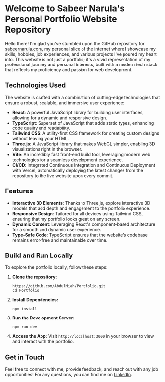 # Welcome to Sabeer Narula's Personal Portfolio Website Repository

Hello there! I'm glad you've stumbled upon the GitHub repository for [sabeernarula.com](https://sabeernarula.com), my personal slice of the internet where I showcase my skills, hobbies, job experiences, and various projects I've poured my heart into. This website is not just a portfolio; it's a vivid representation of my professional journey and personal interests, built with a modern tech stack that reflects my proficiency and passion for web development.

## Technologies Used

The website is crafted with a combination of cutting-edge technologies that ensure a robust, scalable, and immersive user experience:

- **React**: A powerful JavaScript library for building user interfaces, allowing for a dynamic and responsive design.
- **TypeScript**: Superset of JavaScript that adds static types, enhancing code quality and readability.
- **Tailwind CSS**: A utility-first CSS framework for creating custom designs without leaving your HTML.
- **Three.js**: A JavaScript library that makes WebGL simpler, enabling 3D visualizations right in the browser.
- **Vite**: An incredibly fast front-end build tool, leveraging modern web technologies for a seamless development experience.
- **CI/CD**: Integrated Continuous Integration and Continuous Deployment with Vercel, automatically deploying the latest changes from the repository to the live website upon every commit.

## Features

- **Interactive 3D Elements**: Thanks to Three.js, explore interactive 3D models that add depth and engagement to the portfolio experience.
- **Responsive Design**: Tailored for all devices using Tailwind CSS, ensuring that my portfolio looks great on any screen.
- **Dynamic Content**: Leveraging React's component-based architecture for a smooth and dynamic user experience.
- **Type-Safe Code**: TypeScript ensures that the website's codebase remains error-free and maintainable over time.

## Build and Run Locally

To explore the portfolio locally, follow these steps:

1. **Clone the repository:**

   ```
   https://github.com/AbdulMiah/Portfolio.git
   cd Portfolio
   ```

2. **Install Dependencies:**

   ```
   npm install
   ```

3. **Run the Development Server:**

   ```
   npm run dev
   ```

4. **Access the App:**
   Visit `http://localhost:3000` in your browser to view and interact with the portfolio.

## Get in Touch

Feel free to connect with me, provide feedback, and reach out with any job opportunities! For any questions, you can find me on [LinkedIn](https://www.linkedin.com/in/sabeernarula/).
